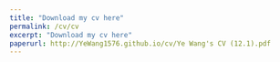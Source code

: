 ```yaml
---
title: "Download my cv here"
permalink: /cv/cv
excerpt: "Download my cv here"
paperurl: http://YeWang1576.github.io/cv/Ye Wang's CV (12.1).pdf
---
```

